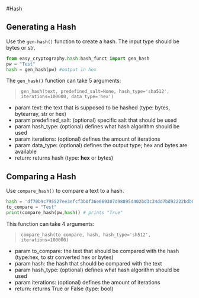 #Hash

## Generating a Hash
Use the `gen-hash()` function to create a hash. The input type should be bytes or str.
``` python
from easy_cryptography.hash.hash_funct import gen_hash
pw = "Test"
hash = gen_hash(pw) #output in hex
```
The `gen_hash()` function can take 5 arguments: 

>`gen_hash(text, predefined_salt=None, hash_type='sha512', iterations=100000, data_type='hex')`
- param text: the text that is supposed to be hashed (type: bytes, bytearray, str or hex)
- param predefined_salt: (optional) specific salt that should be used
- param hash_type: (optional) defines what hash algorithm should be used
- param iterations: (optional) defines the amount of iterations
- param data_type: (optional) defines the output type; hex and bytes are available
- return: returns hash (type: **hex** or bytes)

## Comparing a Hash
Use `compare_hash()` to compare a text to a hash.
``` python
hash = 'df70b9c795527ee3efcf3b0f36e669307d98895d402bd3c34dd7bd92222bdb8fde4e04ac169b9f27e1327e87e7e337b93d65c858a08fce7f3d1624e7fdb692807957b496801e5621b0f949f96d5811ff27125b9f866da3eaf9197f15703d335e'
to_compare = "Test"
print(compare_hash(pw,hash)) # prints "True"
```
This function can take 4 arguments:

>`compare_hash(to_compare, hash, hash_type='sh512', iterations=100000)`
- param to_compare: the text that should be compared with the hash (type:hex, to str converted hex or bytes)
- param hash: the hash that should be compared with the text
- param hash_type: (optional) defines what hash algorithm should be used
- param iterations: (optional) defines the amount of iterations
- return: returns True or False (type: bool)
